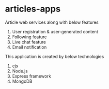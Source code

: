 # articles-apps
Article web services along with below features
1. User registration & user-generated content
2. Following feature
3. Live chat feature
4. Email notification

This application is created by below technologies
1. ejs
2. Node.js
3. Express framework
4. MongoDB
